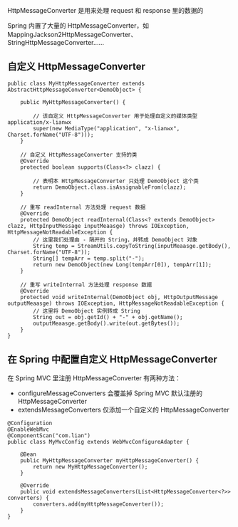 HttpMessageConverter 是用来处理 request 和 response 里的数据的

Spring 内置了大量的 HttpMessageConverter，如 MappingJackson2HttpMessageConverter、StringHttpMessageConverter……

## 自定义 HttpMessageConverter
```
public class MyHttpMessageConverter extends AbstractHttpMessageConverter<DemoObject> {

    public MyHttpMessageConverter() {

        // 该自定义 HttpMessageConverter 用于处理自定义的媒体类型 application/x-lianwx
        super(new MediaType("application", "x-lianwx", Charset.forName("UTF-8")));
    }

    // 自定义 HttpMessageConverter 支持的类
    @Override
    protected boolean supports(Class<?> clazz) {

        // 表明本 HttpMessageConverter 只处理 DemoObject 这个类
        return DemoObject.class.isAssignableFrom(clazz);
    }

    // 重写 readInternal 方法处理 request 数据
    @Override
    protected DemoObject readInternal(Class<? extends DemoObject> clazz, HttpInputMessage inputMeaasge) throws IOException, HttpMessageNotReadableException {
        // 这里我们处理由 - 隔开的 String，并转成 DemoObject 对象
        String temp = StreamUtils.copyToString(inputMeaasge.getBody(), Charset.forName("UTF-8"));
        String[] tempArr = temp.split("-");
        return new DemoObject(new Long(tempArr[0]), tempArr[1]);
    }

    // 重写 writeInternal 方法处理 response 数据
    @Override
    protected void writeInternal(DemoObject obj, HttpOutputMessage outputMeaasge) throws IOException, HttpMessageNotReadableException {
        // 这里将 DemoObject 实例转成 String
        String out = obj.getId() + "-" + obj.getName();
        outputMeaasge.getBody().write(out.getBytes());
    }
}
```

## 在 Spring 中配置自定义 HttpMessageConverter
在 Spring MVC 里注册 HttpMessageConverter 有两种方法：
* configureMessageConverters 会覆盖掉 Spring MVC 默认注册的 HttpMessageConverter
* extendsMessageConverters 仅添加一个自定义的 HttpMessageConverter

```
@Configuration
@EnableWebMvc
@ComponentScan("com.lian")
public class MyMvcConfig extends WebMvcConfigureAdapter {

    @Bean
    public MyHttpMessageConverter myHttpMessageConverter() {
        return new MyHttpMessageConverter();
    }

    @Override
    public void extendsMessageConverters(List<HttpMessageConverter<?>> converters) {
        converters.add(myHttpMessageConverter());
    }
}
```
